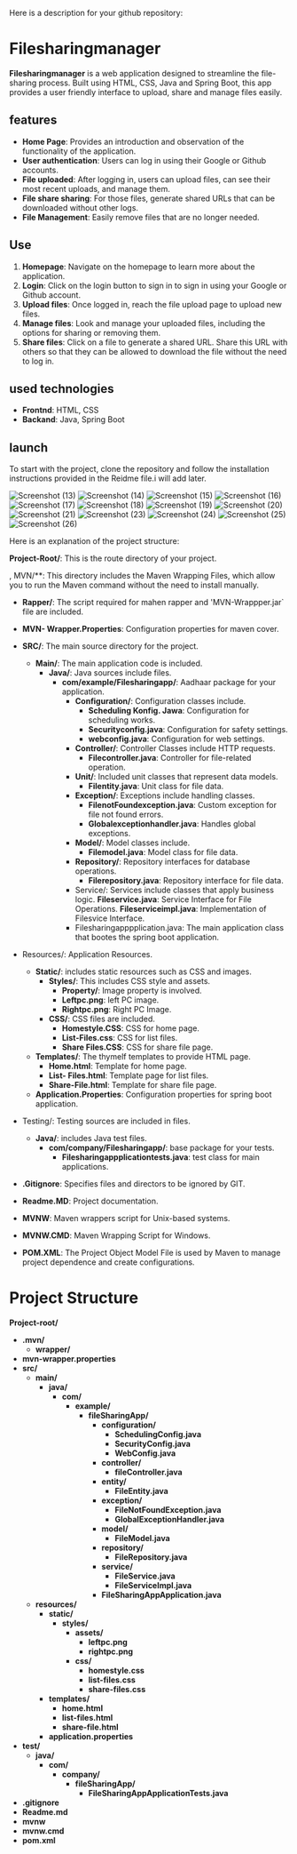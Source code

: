Here is a description for your github repository:


# Filesharingmanager

**Filesharingmanager** is a web application designed to streamline the file-sharing process. Built using HTML, CSS, Java and Spring Boot, this app provides a user friendly interface to upload, share and manage files easily.

## features

- **Home Page**: Provides an introduction and observation of the functionality of the application.
- **User authentication**: Users can log in using their Google or Github accounts.
- **File uploaded**: After logging in, users can upload files, can see their most recent uploads, and manage them.
- **File share sharing**: For those files, generate shared URLs that can be downloaded without other logs.
- **File Management**: Easily remove files that are no longer needed.

## Use

1. **Homepage**: Navigate on the homepage to learn more about the application.
2. **Login**: Click on the login button to sign in to sign in using your Google or Github account.
3. **Upload files**: Once logged in, reach the file upload page to upload new files.
4. **Manage files**: Look and manage your uploaded files, including the options for sharing or removing them.
5. **Share files**: Click on a file to generate a shared URL. Share this URL with others so that they can be allowed to download the file without the need to log in.

## used technologies

- **Frontnd**: HTML, CSS
- **Backand**: Java, Spring Boot

## launch

To start with the project, clone the repository and follow the installation instructions provided in the Reidme file.i will add later.


![Screenshot (13)](https://github.com/user-attachments/assets/ef4fc71b-e76b-4f66-ad12-a0cfb4ffe13f)
![Screenshot (14)](https://github.com/user-attachments/assets/31ab7eae-5319-4723-af6f-8a82eca554a6)
![Screenshot (15)](https://github.com/user-attachments/assets/6592219b-4f22-4cad-8a6f-c8a69ca8ed1c)
![Screenshot (16)](https://github.com/user-attachments/assets/43ccb906-7e5d-4d86-b36f-ee557387f6c5)
![Screenshot (17)](https://github.com/user-attachments/assets/ee57aefc-89d8-4b3f-be22-039e9daa33cc)
![Screenshot (18)](https://github.com/user-attachments/assets/5c17ee2d-c9db-4b20-867f-e37c809ce636)
![Screenshot (19)](https://github.com/user-attachments/assets/2cbc04f8-4178-4004-a105-94fb8fdd8956)
![Screenshot (20)](https://github.com/user-attachments/assets/c9271911-039f-4809-b244-81c95e474cd5)
![Screenshot (21)](https://github.com/user-attachments/assets/4e1253f1-56aa-497b-927d-3450da5e743b)
![Screenshot (23)](https://github.com/user-attachments/assets/a72bb52c-ca17-4896-bee4-1be97a945cde)
![Screenshot (24)](https://github.com/user-attachments/assets/9c45c149-eae7-4ec3-8d37-fc8a142a69ea)
![Screenshot (25)](https://github.com/user-attachments/assets/f271ed0e-24cc-4a2c-9a55-a4f42456d262)
![Screenshot (26)](https://github.com/user-attachments/assets/0ee3fe76-9edd-41c4-808f-f0945790b335)

Here is an explanation of the project structure:

**Project-Root/**: This is the route directory of your project.

, MVN/**: This directory includes the Maven Wrapping Files, which allow you to run the Maven command without the need to install manually.
  - **Rapper/**: The script required for mahen rapper and 'MVN-Wrappper.jar` file are included.

- **MVN- Wrapper.Properties**: Configuration properties for maven cover.

- **SRC/**: The main source directory for the project.
  - **Main/**: The main application code is included.
    - **Java/**: Java sources include files.
      - **com/example/Filesharingapp/**: Aadhaar package for your application.
        - **Configuration/**: Configuration classes include.
          - **Scheduling Konfig. Jawa**: Configuration for scheduling works.
          - **Securityconfig.java**: Configuration for safety settings.
          - **webconfig.java**: Configuration for web settings.
        - **Controller/**: Controller Classes include HTTP requests.
          - **Filecontroller.java**: Controller for file-related operation.
        - **Unit/**: Included unit classes that represent data models.
          - **Filentity.java**: Unit class for file data.
        - **Exception/**: Exceptions include handling classes.
          - **FilenotFoundexception.java**: Custom exception for file not found errors.
          - **Globalexceptionhandler.java**: Handles global exceptions.
        - **Model/**: Model classes include.
          - **Filemodel.java**: Model class for file data.
        - **Repository/**: Repository interfaces for database operations.
          - **Filerepository.java**: Repository interface for file data.
        - Service/: Services include classes that apply business logic.
            **Fileservice.java**: Service Interface for File Operations.
            **Fileserviceimpl.java**: Implementation of Filesvice Interface.
        - Filesharingapppplication.java: The main application class that bootes the spring boot application.
- Resources/: Application Resources.
    - **Static/**: includes static resources such as CSS and images.
        - **Styles/**: This includes CSS style and assets.
          - **Property/**: Image property is involved.
          - **Leftpc.png**: left PC image.
          - **Rightpc.png**: Right PC Image.
        - **CSS/**: CSS files are included.
          - **Homestyle.CSS**: CSS for home page.
          - **List-Files.css**: CSS for list files.
          - **Share Files.CSS**: CSS for share file page.
    - **Templates/**: The thymelf templates to provide HTML page.
      - **Home.html**: Template for home page.
      - **List- Files.html**: Template page for list files.
      - **Share-File.html**: Template for share file page.
    - **Application.Properties**: Configuration properties for spring boot application.
- Testing/: Testing sources are included in files.
  - **Java/**: includes Java test files.
      - **com/company/Filesharingapp/**: base package for your tests.
          - **Filesharingappplicationtests.java**: test class for main applications.
- **.Gitignore**: Specifies files and directors to be ignored by GIT.
- **Readme.MD**: Project documentation.
- **MVNW**: Maven wrappers script for Unix-based systems.
- **MVNW.CMD**: Maven Wrapping Script for Windows.
- **POM.XML**: The Project Object Model File is used by Maven to manage project dependence and create configurations.



# Project Structure

**Project-root/**

- **.mvn/**
  - **wrapper/**
- **mvn-wrapper.properties**
- **src/**
  - **main/**
    - **java/**
      - **com/**
        - **example/**
          - **fileSharingApp/**
            - **configuration/**
              - **SchedulingConfig.java**
              - **SecurityConfig.java**
              - **WebConfig.java**
            - **controller/**
              - **fileController.java**
            - **entity/**
              - **FileEntity.java**
            - **exception/**
              - **FileNotFoundException.java**
              - **GlobalExceptionHandler.java**
            - **model/**
              - **FileModel.java**
            - **repository/**
              - **FileRepository.java**
            - **service/**
              - **FileService.java**
              - **FileServiceImpl.java**
            - **FileSharingAppApplication.java**
  - **resources/**
    - **static/**
      - **styles/**
        - **assets/**
          - **leftpc.png**
          - **rightpc.png**
        - **css/**
          - **homestyle.css**
          - **list-files.css**
          - **share-files.css**
    - **templates/**
      - **home.html**
      - **list-files.html**
      - **share-file.html**
    - **application.properties**
- **test/**
  - **java/**
    - **com/**
      - **company/**
        - **fileSharingApp/**
          - **FileSharingAppApplicationTests.java**
- **.gitignore**
- **Readme.md**
- **mvnw**
- **mvnw.cmd**
- **pom.xml**
